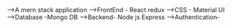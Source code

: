 -->A mern stack application 
-->FrontEnd - React redux
-->CSS - Material UI
-->Database -Mongo DB
-->Backend- Node js Express
-->Authentication-
